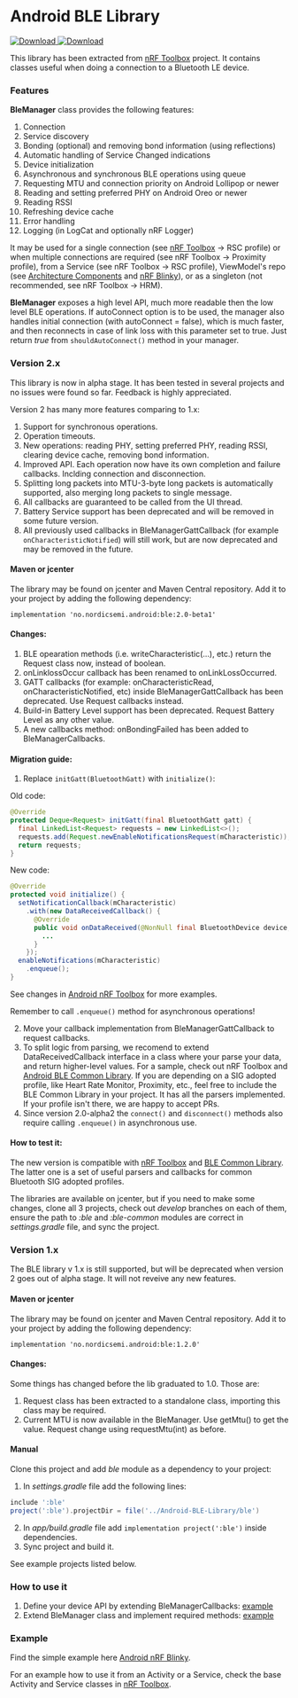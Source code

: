 # Android BLE Library

[ ![Download](https://api.bintray.com/packages/nordic/android/ble-library/images/download.svg?version=1.2.0) ](https://bintray.com/nordic/android/ble-library/1.2.0/link)
[ ![Download](https://api.bintray.com/packages/nordic/android/ble-library/images/download.svg) ](https://bintray.com/nordic/android/ble-library/_latestVersion)

This library has been extracted from [nRF Toolbox](https://github.com/NordicSemiconductor/Android-nRF-Toolbox)
project. It contains classes useful when doing a connection to a Bluetooth LE device.

### Features

**BleManager** class provides the following features:

1. Connection
2. Service discovery
3. Bonding (optional) and removing bond information (using reflections)
4. Automatic handling of Service Changed indications
5. Device initialization
6. Asynchronous and synchronous BLE operations using queue
7. Requesting MTU and connection priority on Android Lollipop or newer
8. Reading and setting preferred PHY on Android Oreo or newer
9. Reading RSSI
10. Refreshing device cache
11. Error handling
12. Logging (in LogCat and optionally nRF Logger)

It may be used for a single connection (see [nRF Toolbox](https://github.com/NordicSemiconductor/Android-nRF-Toolbox) -> RSC profile)
or when multiple connections are required (see nRF Toolbox -> Proximity profile),
from a Service (see nRF Toolbox -> RSC profile),
ViewModel's repo (see [Architecture Components](https://developer.android.com/topic/libraries/architecture/index.html) and [nRF Blinky](https://github.com/NordicSemiconductor/Android-nRF-Blinky)),
or as a singleton (not recommended, see nRF Toolbox -> HRM).

**BleManager** exposes a high level API, much more readable then the low level BLE operations.
If autoConnect option is to be used, the manager also handles initial connection (with autoConnect = false),
which is much faster, and then reconnects in case of link loss with this parameter set to true.
Just return *true* from `shouldAutoConnect()` method in your manager.

### Version 2.x

This library is now in alpha stage. It has been tested in several projects and no issues were found so far.
Feedback is highly appreciated.

Version 2 has many more features comparing to 1.x:
1. Support for synchronous operations.
2. Operation timeouts.
3. New operations: reading PHY, setting preferred PHY, reading RSSI, clearing device cache, removing bond information.
4. Improved API. Each operation now have its own completion and failure callbacks. Inclding connection and disconnection.
5. Splitting long packets into MTU-3-byte long packets is automatically supported, also merging long packets to single message.
6. All callbacks are guaranteed to be called from the UI thread.
7. Battery Service support has been deprecated and will be removed in some future version.
8. All previously used callbacks in BleManagerGattCallback (for example `onCharacteristicNotified`) will still work, but are now deprecated and may be removed in the future.

#### Maven or jcenter

The library may be found on jcenter and Maven Central repository. Add it to your project by adding the following dependency:

```grovy
implementation 'no.nordicsemi.android:ble:2.0-beta1'
```

#### Changes:

1. BLE opearation methods (i.e. writeCharacteristic(...), etc.) return the Request class now, instead of boolean.
2. onLinklossOccur callback has been renamed to onLinkLossOccurred.
3. GATT callbacks (for example: onCharacteristicRead, onCharacteristicNotified, etc) inside BleManagerGattCallback has been deprecated. Use Request callbacks instead.
4. Build-in Battery Level support has been deprecated. Request Battery Level as any other value.
5. A new callbacks method: onBondingFailed has been added to BleManagerCallbacks.

#### Migration guide:

1. Replace `initGatt(BluetoothGatt)` with `initialize()`:

Old code:
```java
@Override
protected Deque<Request> initGatt(final BluetoothGatt gatt) {
  final LinkedList<Request> requests = new LinkedList<>();
  requests.add(Request.newEnableNotificationsRequest(mCharacteristic));
  return requests;
}
```
New code:
```java
@Override
protected void initialize() {
  setNotificationCallback(mCharacteristic)
    .with(new DataReceivedCallback() {
      @Override
      public void onDataReceived(@NonNull final BluetoothDevice device, @NonNull final Data data) {
        ...
      }
    });
  enableNotifications(mCharacteristic)
    .enqueue();
}
```
See changes in [Android nRF Toolbox](https://github.com/NordicSemiconductor/Android-nRF-Toolbox/) for more examples.

Remember to call `.enqueue()` method for asynchronous operations!

2. Move your callback implementation from BleManagerGattCallback to request callbacks.
3. To split logic from parsing, we recomend to extend DataReceivedCallback interface in a class where your parse your data, and return higher-level values. For a sample, check out nRF Toolbox and [Android BLE Common Library](https://github.com/NordicSemiconductor/Android-BLE-Common-Library/). If you are depending on a SIG adopted profile, like Heart Rate Monitor, Proximity, etc., feel free to include the BLE Common Library in your project. It has all the parsers implemented. If your profile isn't there, we are happy to accept PRs.
4. Since version 2.0-alpha2 the `connect()` and `disconnect()` methods also require calling `.enqueue()` in asynchronous use.

#### How to test it:

The new version is compatible with [nRF Toolbox](https://github.com/NordicSemiconductor/Android-nRF-Toolbox)
and [BLE Common Library](https://github.com/NordicSemiconductor/Android-BLE-Common-Library). The latter one is a set of useful parsers and callbacks for common Bluetooth SIG adopted profiles.

The libraries are available on jcenter, but if you need to make some changes, clone all 3 projects, check out *develop* branches on each of them, ensure the path to *:ble* and *:ble-common* modules are correct in *settings.gradle* file, and sync the project.

### Version 1.x

The BLE library v 1.x is still supported, but will be deprecated when version 2 goes out of alpha stage. It will not reveive any new features.

#### Maven or jcenter

The library may be found on jcenter and Maven Central repository. Add it to your project by adding the following dependency:

```grovy
implementation 'no.nordicsemi.android:ble:1.2.0'
```

#### Changes:

Some things has changed before the lib graduated to 1.0. Those are:
1. Request class has been extracted to a standalone class, importing this class may be required.
2. Current MTU is now available in the BleManager. Use getMtu() to get the value. Request change using requestMtu(int) as before.

#### Manual

Clone this project and add *ble* module as a dependency to your project:

1. In *settings.gradle* file add the following lines:
```groovy
include ':ble'
project(':ble').projectDir = file('../Android-BLE-Library/ble')
```
2. In *app/build.gradle* file add `implementation project(':ble')` inside dependencies.
3. Sync project and build it.

See example projects listed below.

### How to use it

1. Define your device API by extending BleManagerCallbacks: [example](https://github.com/NordicSemiconductor/Android-nRF-Blinky/blob/master/app/src/main/java/no/nordicsemi/android/blinky/profile/BlinkyManagerCallbacks.java)
2. Extend BleManager class and implement required methods: [example](https://github.com/NordicSemiconductor/Android-nRF-Blinky/blob/master/app/src/main/java/no/nordicsemi/android/blinky/profile/BlinkyManager.java)

### Example

Find the simple example here [Android nRF Blinky](https://github.com/NordicSemiconductor/Android-nRF-Blinky).

For an example how to use it from an Activity or a Service, check the base Activity and Service classes in [nRF Toolbox](https://github.com/NordicSemiconductor/Android-nRF-Toolbox/tree/master/app/src/main/java/no/nordicsemi/android/nrftoolbox/profile).
